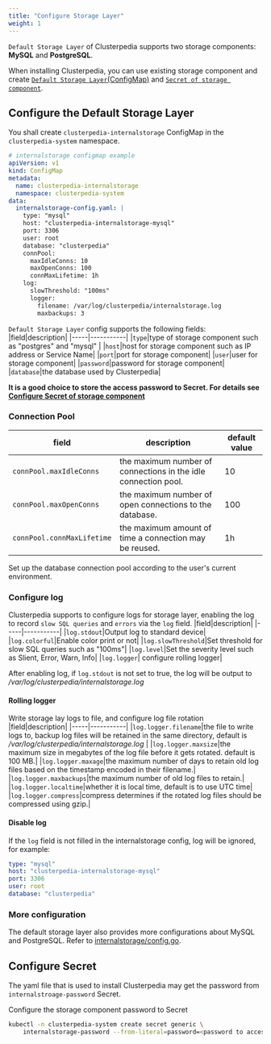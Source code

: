 ```yaml
---
title: "Configure Storage Layer"
weight: 1
---
```

`Default Storage Layer` of Clusterpedia supports two storage components: **MySQL** and **PostgreSQL**.

When installing Clusterpedia, you can use existing storage component and create [`Default Storage Layer`(ConfigMap)](#configure-the-default-storage-layer) and [`Secret of storage component`](#configure-secret).

## Configure the Default Storage Layer
You shall create `clusterpedia-internalstorage` ConfigMap in the `clusterpedia-system` namespace.
```yaml
# internalstorage configmap example
apiVersion: v1
kind: ConfigMap
metadata:
  name: clusterpedia-internalstorage
  namespace: clusterpedia-system
data:
  internalstorage-config.yaml: |
    type: "mysql"
    host: "clusterpedia-internalstorage-mysql"
    port: 3306
    user: root
    database: "clusterpedia"
    connPool:
      maxIdleConns: 10
      maxOpenConns: 100
      connMaxLifetime: 1h
    log:
      slowThreshold: "100ms"
      logger:
        filename: /var/log/clusterpedia/internalstorage.log
        maxbackups: 3
```

`Default Storage Layer` config supports the following fields:
|field|description|
|-----|-----------|
|`type`|type of storage component such as "postgres" and "mysql" |
|`host`|host for storage component such as IP address or Service Name|
|`port`|port for storage component|
|`user`|user for storage component|
|`password`|password for storage component|
|`database`|the database used by Clusterpedia|

**It is a good choice to store the access password to Secret. For details see [Configure Secret of storage component](#configure-secret)**

### Connection Pool
|field|description|default value|
|-----|-----------|---------|
|`connPool.maxIdleConns`|the maximum number of connections in the idle connection pool.| 10 |
|`connPool.maxOpenConns`|the maximum number of open connections to the database.| 100 |
|`connPool.connMaxLifetime`|the maximum amount of time a connection may be reused. | 1h |

Set up the database connection pool according to the user's current environment.

### Configure log
Clusterpedia supports to configure logs for storage layer, enabling the log to record `slow SQL queries` and `errors` via the `log` field.
|field|description|
|-----|-----------|
|`log.stdout`|Output log to standard device|
|`log.colorful`|Enable color print or not|
|`log.slowThreshold`|Set threshold for slow SQL queries such as "100ms"|
|`log.level`|Set the severity level such as Slient, Error, Warn, Info|
|`log.logger`| configure rolling logger|

After enabling log, if `log.stdout` is not set to true, the log will be output to */var/log/clusterpedia/internalstorage.log*

#### Rolling logger
Write storage lay logs to file, and configure log file rotation
|field|description|
|-----|-----------|
|`log.logger.filename`|the file to write logs to, backup log files will be retained in the same directory, default is  */var/log/clusterpedia/internalstorage.log* |
|`log.logger.maxsize`|the maximum size in megabytes of the log file before it gets rotated. default is 100 MB.|
|`log.logger.maxage`|the maximum number of days to retain old log files based on the timestamp encoded in their filename.|
|`log.logger.maxbackups`|the maximum number of old log files to retain.|
|`log.logger.localtime`|whether it is local time, default is to use UTC time|
|`log.logger.compress`|compress determines if the rotated log files should be compressed using gzip.|

#### Disable log
If the `log` field is not filled in the internalstorage config, log will be ignored, for example:
```yaml
type: "mysql"
host: "clusterpedia-internalstorage-mysql"
port: 3306
user: root
database: "clusterpedia"
```

### More configuration
The default storage layer also provides more configurations about MySQL and PostgreSQL. Refer to [internalstorage/config.go](https://github.com/clusterpedia-io/clusterpedia/blob/main/pkg/storage/internalstorage/config.go).

## Configure Secret
The yaml file that is used to install Clusterpedia may get the password from `internalstroage-password` Secret.

Configure the storage component password to Secret
```bash
kubectl -n clusterpedia-system create secret generic \
    internalstorage-password --from-literal=password=<password to access storage components>
```
